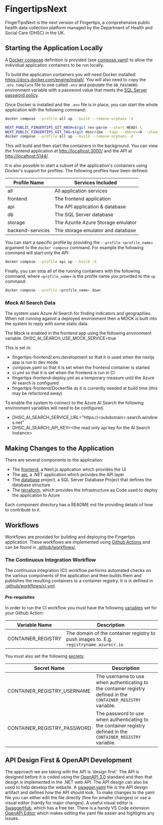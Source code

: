 # FingertipsNext

FingerTipsNext is the next version of Fingertips, a comprehensive public health data collection platform managed by the Department of Health and Social Care (DHSC) in the UK.

## Starting the Application Locally

A [Docker compose](https://docs.docker.com/compose/) definition is provided (see [compose.yaml](compose.yaml)) to allow the individual application containers to be run locally.

To build the application containers you will need Docker installed: <https://docs.docker.com/engine/install/>. You will also need to copy the `.env.template` file to one called `.env` and populate the `DB_PASSWORD` environment variable with a password value that meets the [SQL Server password policy](https://learn.microsoft.com/en-us/sql/relational-databases/security/password-policy?view=sql-server-ver16).

Once Docker is installed and the `.env` file is in place, you can start the whole application with the following command:

```bash
docker compose --profile all up --build --remove-orphans -d
```

```bash
NEXT_PUBLIC_FINGERTIPS_GIT_HASH=$(git rev-parse --short HEAD) \
NEXT_PUBLIC_FINGERTIPS_GIT_TAG=$(git describe --tags --abbrev=0 --always) \
docker compose --profile all up --build --remove-orphans -d
```

This will build and then start the containers in the background. You can view the frontend application at [http://localhost:3000/](http://localhost:3000/) and the API at [http://localhost:5144/](http://localhost:5144/).

It is also possible to start a subset of the application's containers using Docker's support for profiles. The following profiles have been defined:

| Profile Name     | Services Included                  |
| ---------------- | ---------------------------------- |
| all              | All application services           |
| frontend         | The frontend application           |
| api              | The API application & database     |
| db               | The SQL Server database            |
| storage          | The Azurite Azure Storage emulator |
| backend-services | The storage emulator and database  |

You can start a specific profile by providing the `--profile <profile_name>` argument to the `docker compose` command. For example the following command will start only the API:

```bash
docker compose --profile api up --build -d
```

Finally, you can stop all of the running containers with the following command, where `<profile_name>` is the profile name you provided to the `up` command:

```bash
docker compose --profile <profile_name> down
```

### Mock AI Search Data

The system uses Azure AI Search for finding indicators and geographies. When not running against a deployed environment then a MOCK is built into the system to reply with some static data.

The Mock is enabled in the frontend app using the following environment variable.
DHSC_AI_SEARCH_USE_MOCK_SERVICE=true

This is set in:

- fingertips-frontend/.env.development so that it is used when the nextjs app is run in dev mode
- compose.yaml so that it is set when the frontend container is started
- ci.yml so that it is set when the frontend is run in CI
- fingertips-frontend-deploy.yml as a temporary measure until the Azure AI search is configured
- fingertips-frontend/Dockerfile as it is currently needed at build time (this may be refactored away)

To enable the system to connect to the Azure AI Search the following environment variables will need to be configured.

- DHSC_AI_SEARCH_SERVICE_URL="https://\<subdomain\>.search.windows.net"
- DHSC_AI_SEARCH_API_KEY=\<the read only api key for the AI Search instance\>

## Making Changes to the Application

There are several components to the application:

- The [frontend](frontend/fingertips-frontend/), a Next.js application which provides the UI
- The [api](api/DHSC.FingertipsNext.Api/), a .NET application which provides the API layer
- The [database](database/fingertips-db/) project, a SQL Server Database Project that defines the database structure
- The [terraform](terraform/), which provides the Infrastructure as Code used to deploy the application to Azure

Each component directory has a README.md file providing details of how to contribute to it.

## Workflows

Workflows are provided for building and deploying the Fingertips application. These workflows are implemented using [Github Actions](https://github.com/features/actions) and can be found in [.github/workflows/](.github/workflows/).

### The Continuous Integration Workflow

The continuous integration (CI) workflow performs automated checks on the various components of the application and then builds them and publishes the resulting containers to a container registry. It is is defined in [.github/workflows/ci.yml](.github/workflows/ci.yml).

#### Pre-requisites

In order to run the CI workflow you must have the following [variables](https://docs.github.com/en/actions/writing-workflows/choosing-what-your-workflow-does/store-information-in-variables) set for your Github Action:

| Variable Name      | Description                                                                            |
| ------------------ | -------------------------------------------------------------------------------------- |
| CONTAINER_REGISTRY | The domain of the container registry to push images to. E.g. `registryname.azurecr.io` |

You must also set the following [secrets](https://docs.github.com/en/actions/security-for-github-actions/security-guides/using-secrets-in-github-actions):

| Secret Name                 | Description                                                                                                     |
| --------------------------- | --------------------------------------------------------------------------------------------------------------- |
| CONTAINER_REGISTRY_USERNAME | The username to use when authenticating to the container registry defined in the `CONTAINER_REGISTRY` variable. |
| CONTAINER_REGISTRY_PASSWORD | The password to use when authenticating to the container registry defined in the `CONTAINER_REGISTRY` variable. |

## API Design First & OpenAPI Development

The approach we are taking with the API is 'design first'. The API is designed before it is coded using the [OpenAPI 3.0](https://swagger.io/docs/specification/v3_0/about/) standard and then that design is implemented in the .NET web API. The API design can also be used to help develop the website. A [swagger.yaml](api/definition/swagger.yaml) file is the API design artifact and defines how the API should look. To make changes to the yaml file you can either edit the file directly (fine for smaller changes) or use a visual editor (handy for major changes).
A useful visual editor is [SwaggerHub](https://swagger.io/), which has a free tier.
There is a handy VS Code extension [OpenAPI Editor](https://docs.42crunch.com/latest/content/tasks/integrate_vs_code.htm) which makes editing the yaml file easier and highlights any issues.
